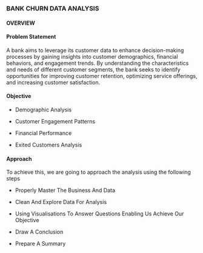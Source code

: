 ### BANK CHURN DATA ANALYSIS

#### OVERVIEW

#### Problem Statement

A bank aims to leverage its customer data to enhance decision-making processes by gaining insights into customer demographics, financial behaviors, and engagement trends. By understanding the characteristics and needs of different customer segments, the bank seeks to identify opportunities for improving customer retention, optimizing service offerings, and increasing customer satisfaction.

#### Objective

- Demographic Analysis

- Customer Engagement Patterns

- Financial Performance

- Exited Customers Analysis

#### Approach

To achieve this, we are going to approach the analysis using the following steps

- Properly Master The Business And Data

- Clean And Explore Data For Analysis

- Using Visualisations To Answer Questions Enabling Us Achieve Our Objective

- Draw A Conclusion

- Prepare A Summary